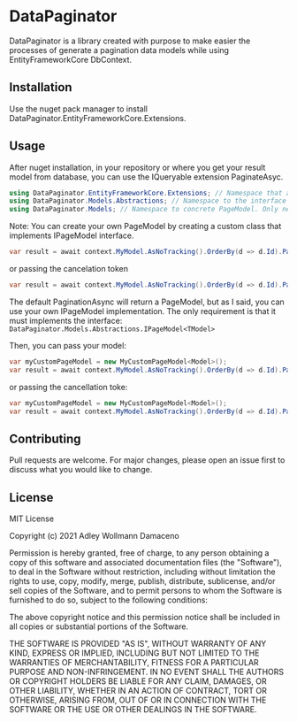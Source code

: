 # DataPaginator

DataPaginator is a library created with purpose to make easier the processes of generate a pagination data models while using EntityFrameworkCore DbContext.

## Installation

Use the nuget pack manager to install DataPaginator.EntityFrameworkCore.Extensions.

## Usage

After nuget installation, in your repository or where you get your result model from database, you can use the IQueryable extension PaginateAsyc.

```csharp
using DataPaginator.EntityFrameworkCore.Extensions; // Namespace that allow to use PaginateAsync as IQueryable<TModel> extension
using DataPaginator.Models.Abstractions; // Namespace to the interface IPageModel
using DataPaginator.Models; // Namespace to concrete PageModel. Only necessary if you want to use the default Page Model class.
```
Note: You can create your own PageModel by creating a custom class that implements IPageModel interface.

```csharp
var result = await context.MyModel.AsNoTracking().OrderBy(d => d.Id).PaginateAsync(pageNumber, pageSize);
```
or passing the cancelation token
```csharp
var result = await context.MyModel.AsNoTracking().OrderBy(d => d.Id).PaginateAsync(pageNumber, pageSize, cancellationToken);
```

The default PaginationAsync will return a PageModel, but as I said, you can use your own IPageModel implementation.
The only requirement is that it must implements the interface: `DataPaginator.Models.Abstractions.IPageModel<TModel>`

Then, you can pass your model:
```csharp
var myCustomPageModel = new MyCustomPageModel<Model>(); 
var result = await context.MyModel.AsNoTracking().OrderBy(d => d.Id).PaginateAsync(pageNumber, pageSize, myCustomPageModel);
```
or passing the cancellation toke:
```csharp
var myCustomPageModel = new MyCustomPageModel<Model>(); 
var result = await context.MyModel.AsNoTracking().OrderBy(d => d.Id).PaginateAsync(pageNumber, pageSize, myCustomPageModel, cancellationToken);
```

## Contributing
Pull requests are welcome. For major changes, please open an issue first to discuss what you would like to change.

## License
MIT License

Copyright (c) 2021 Adley Wollmann Damaceno

Permission is hereby granted, free of charge, to any person obtaining a copy
of this software and associated documentation files (the "Software"), to deal
in the Software without restriction, including without limitation the rights
to use, copy, modify, merge, publish, distribute, sublicense, and/or sell
copies of the Software, and to permit persons to whom the Software is
furnished to do so, subject to the following conditions:

The above copyright notice and this permission notice shall be included in all
copies or substantial portions of the Software.

THE SOFTWARE IS PROVIDED "AS IS", WITHOUT WARRANTY OF ANY KIND, EXPRESS OR
IMPLIED, INCLUDING BUT NOT LIMITED TO THE WARRANTIES OF MERCHANTABILITY,
FITNESS FOR A PARTICULAR PURPOSE AND NON-INFRINGEMENT. IN NO EVENT SHALL THE
AUTHORS OR COPYRIGHT HOLDERS BE LIABLE FOR ANY CLAIM, DAMAGES, OR OTHER
LIABILITY, WHETHER IN AN ACTION OF CONTRACT, TORT OR OTHERWISE, ARISING FROM,
OUT OF OR IN CONNECTION WITH THE SOFTWARE OR THE USE OR OTHER DEALINGS IN THE
SOFTWARE.
